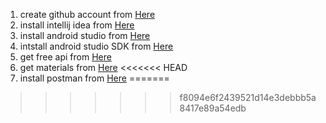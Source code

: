 1. create github account from [Here](https://github.com/join)
2. install intellij idea from [Here](https://dl4.soft98.ir/programing/JetBrains.IntelliJ.IDEA.2023.3.4.exe?1709514527)
3. install android studio from [Here](https://dl2.soft98.ir/mobile/Android.Studio.2023.2.1.23.x64.rar?1709514664)
4. intstall android studio SDK from [Here](https://dl2.soft98.ir/mobile/Android.SDK.Tools.26.1.1.rar?1709514655)
5. get free api from [Here](https://rapidapi.com/collection/list-of-free-apis)
6. get materials from [Here](https://m3.material.io/)
<<<<<<< HEAD
7. install postman from [Here](https://dl.pstmn.io/download/latest/win64)
=======
>>>>>>> f8094e6f2439521d14e3debbb5a8417e89a54edb
